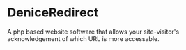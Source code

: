 # DeniceRedirect
A php based website software that allows your site-visitor's acknowledgement of which URL is more accessable.
